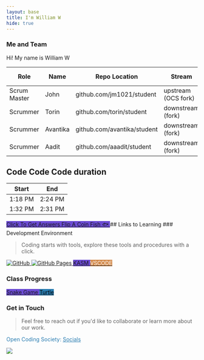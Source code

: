 ```yaml
---
layout: base
title: I'm William W
hide: true
---
```


### Me and Team
Hi! My name is William W


| Role         | Name     | Repo Location                       | Stream                | Repo Name |
|--------------|----------|-------------------------------------|-----------------------|-----------|
| Scrum Master | John     | github.com/jm1021/student           | upstream (OCS fork)   | student   |
| Scrummer     | Torin    | github.com/torin/student            | downstream (fork)     | student   |
| Scrummer     | Avantika | github.com/avantika/student         | downstream (fork)     | student   |
| Scrummer     | Aadit    | github.com/aaadit/student           | downstream (fork)     | student   |

## Code Code Code duration

| Start | End |
| ----------- | ----------- |
| 1:18 PM | 2:24 PM |
| 1:32 PM | 2:31 PM |



<a href="https://www.google.com" class="button small" style="background-color: #6b4bd3ff">
    Click To Get Answers
</a>
<a href="https://www.google.com/search?q=flip+a+coin&oq=flip+a+coin&gs_lcrp=EgZjaHJvbWUyBggAEEUYOTIHCAEQABiPAjIHCAIQABiPAtIBCDMzOTVqMGo3qAIAsAIA&sourceid=chrome&ie=UTF-8&safe=active&ssui=on" class="button small" style="background-color: #6b4bd3ff">
    Flip A Coin
</a>
<a href="https://spinning.fish/" class="button small" style="background-color: #6b4bd3ff">
    Fish 🐟
</a>
## Links to Learning
### Development Environment

> Coding starts with tools, explore these tools and procedures with a click.

<a href="https://github.com/Open-Coding-Society/student">
    <img src="https://img.shields.io/badge/GitHub-181717?logo=github&logoColor=white" alt="GitHub">
</a>
<a href="https://open-coding-society.github.io/student">
    <img src="https://img.shields.io/badge/GitHub%20Pages-327FC7?logo=github&logoColor=white" alt="GitHub Pages">
</a>
<a href="https://kasm.opencodingsociety.com/" class="button small" style="background-color: #6b4bd3ff">
    KASM
</a>
<a href="https://vscode.dev/" class="button small" style="background-color: #d38a4bff">
    <span style="color: #FFFFFF">VSCODE</span>
</a>

<br>

### Class Progress

<a href="{{site.baseurl}}/snake" class="button small" style="background-color: #6b4bd3ff">
    Snake Game
</a>
<a href="{{site.baseurl}}/turtle" class="button small" style="background-color: #2A7DB1">
    <span style="color: #000000">Turtle</span>
</a>

<br>

<!-- Contact Section -->
### Get in Touch

> Feel free to reach out if you'd like to collaborate or learn more about our work.

<p style="color: #2A7DB1;">Open Coding Society: <a href="https://opencodingsociety.com" style="color: #2A7DB1; text-decoration: underline;">Socials</a></p>

<img src="https://media0.giphy.com/media/OfXKySrn0Ej4s/200w.gif">